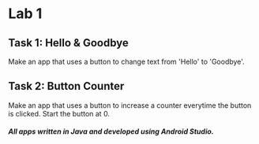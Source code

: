 # Lab 1

## Task 1: Hello & Goodbye
Make an app that uses a button to change text from 'Hello' to 'Goodbye'.

## Task 2: Button Counter
Make an app that uses a button to increase a counter everytime the button is clicked. Start the button at 0.

##### All apps written in Java and developed using Android Studio.
